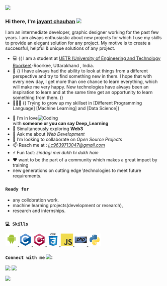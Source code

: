 ![](https://wallpaper.dog/large/5565224.jpg)


### Hi there, I'm [jayant chauhan](https://www.linkedin.com/in/jayant-chauhan-282358227/) <img src="https://github.com/TheDudeThatCode/TheDudeThatCode/blob/master/Assets/Hi.gif" width="29px"> 

I am an intermediate developer, graphic designer working for the past few years. I am always enthusiastic about new projects for which I use my skills to provide an elegant solution for any project. My motive is to create a successful, helpful & unique solutions of any project.


- 💻 {( I am a student at [UETR (University of Engineering and Technology Roorkee)](https://www.uetr.ac.in/)-Roorkee, Uttarakhand , India.
- 🧑‍ {( I have always had the ability to look at things from a different perspective and try to find something new in them. I hope that with every new day, I get more than one chance to learn everything, which will make me very happy. New technologies have always been an inspiration to learn and at the same time get an opportunity to learn something from them. )}
- 👨🏽‍💻 {( Trying to grow up my skillset in [Different Programming Language] [Machine Learning] and [Data Science]}

<img align="right" alt="Coding" width="400" src="https://wallpapercave.com/wp/wp5331507.jpg">

- 🌱 I’m in love with <b> someone or you can say Deep_Learning</b>
- 🔭 Simultaneously exploring <b>Web3</b>
- 💬 Ask me about *Web Development* 
- 👯 I’m looking to collaborate on *Open Source Projects*
- 📫 Reach me at : *j.c9639713047@gmail.com*
- ⚡ Fun fact:   *zindagi mei dukh hi dukh hain*
- ❤️ want to be the part of a  community which makes a great impact by training 
- new generations on cutting edge \technologies to meet future requirements.</br>




 ### `Ready for`
- any collobration work.
- machine learning projects(development or research),
- research and  internships.
   
### `💻 Skills`
   
<p align="left"> <a href="https://developer.android.com" target="_blank"> <img src="https://raw.githubusercontent.com/devicons/devicon/master/icons/android/android-original-wordmark.svg" alt="android" width="40" height="40"/> </a> <a href="https://getbootstrap.com" target="_blank"> <img src="https://raw.githubusercontent.com/devicons/devicon/master/icons/c/c-original.svg" alt="c" width="40" height="40"/> </a> <a href="https://www.w3schools.com/cpp/" target="_blank"> <img src="https://raw.githubusercontent.com/devicons/devicon/master/icons/cplusplus/cplusplus-original.svg" alt="cplusplus" width="40" height="40"/> </a> <a href="https://www.w3schools.com/cs/" target="_blank"> <img src="https://raw.githubusercontent.com/devicons/devicon/master/icons/css3/css3-original-wordmark.svg" alt="css3" width="40" height="40"/> </a> <a href="https://dotnet.microsoft.com/" target="_blank">  </a>
<a href="https://developer.mozilla.org/en-US/docs/Web/JavaScript" target="_blank"> <img src="https://raw.githubusercontent.com/devicons/devicon/master/icons/javascript/javascript-original.svg" alt="javascript" width="40" height="40"/> </a>
 <a href="https://www.php.net" target="_blank"> <img src="https://raw.githubusercontent.com/devicons/devicon/master/icons/php/php-original.svg" alt="php" width="40" height="40"/> </a> 
 <a href="https://www.python.org" target="_blank"> <img src="https://raw.githubusercontent.com/devicons/devicon/master/icons/python/python-original.svg" alt="python" width="40" height="40"/> </a> 
</p>


   ### `Connect with me` <img src="https://github.com/TheDudeThatCode/TheDudeThatCode/blob/master/Assets/Handshake.gif" height="32px">:

<p align = "center">

[<img src ="https://img.shields.io/badge/website-%23.svg?&style=for-the-badge&logo=www&logoColor=white%22&color=black">](https://github.com/Jayant7579)
[<img src="https://img.shields.io/badge/linkedin-%230077B5.svg?&style=for-the-badge&logo=linkedin&logoColor=white" />](https://www.linkedin.com/in/jayant-chauhan-282358227/)

[<img src="https://img.shields.io/badge/Instagram-E4405F?style=for-the-badge&logo=instagram&logoColor=white" />](https://www.instagram.com/jayant._.chauhan/?hl=en)
</p>
<!--

